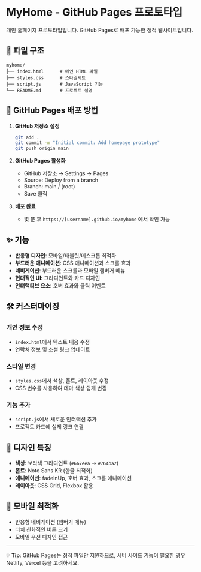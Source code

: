 # MyHome - GitHub Pages 프로토타입

개인 홈페이지 프로토타입입니다. GitHub Pages로 배포 가능한 정적 웹사이트입니다.

## 📁 파일 구조

```
myhome/
├── index.html      # 메인 HTML 파일
├── styles.css      # 스타일시트
├── script.js       # JavaScript 기능
└── README.md       # 프로젝트 설명
```

## 🚀 GitHub Pages 배포 방법

1. **GitHub 저장소 설정**
   ```bash
   git add .
   git commit -m "Initial commit: Add homepage prototype"
   git push origin main
   ```

2. **GitHub Pages 활성화**
   - GitHub 저장소 → Settings → Pages
   - Source: Deploy from a branch
   - Branch: main / (root)
   - Save 클릭

3. **배포 완료**
   - 몇 분 후 `https://[username].github.io/myhome` 에서 확인 가능

## ✨ 기능

- **반응형 디자인**: 모바일/태블릿/데스크톱 최적화
- **부드러운 애니메이션**: CSS 애니메이션과 스크롤 효과
- **네비게이션**: 부드러운 스크롤과 모바일 햄버거 메뉴
- **현대적인 UI**: 그라디언트와 카드 디자인
- **인터랙티브 요소**: 호버 효과와 클릭 이벤트

## 🛠 커스터마이징

### 개인 정보 수정
- `index.html`에서 텍스트 내용 수정
- 연락처 정보 및 소셜 링크 업데이트

### 스타일 변경
- `styles.css`에서 색상, 폰트, 레이아웃 수정
- CSS 변수를 사용하여 테마 색상 쉽게 변경

### 기능 추가
- `script.js`에서 새로운 인터랙션 추가
- 프로젝트 카드에 실제 링크 연결

## 🎨 디자인 특징

- **색상**: 보라색 그라디언트 (`#667eea` → `#764ba2`)
- **폰트**: Noto Sans KR (한글 최적화)
- **애니메이션**: fadeInUp, 호버 효과, 스크롤 애니메이션
- **레이아웃**: CSS Grid, Flexbox 활용

## 📱 모바일 최적화

- 반응형 네비게이션 (햄버거 메뉴)
- 터치 친화적인 버튼 크기
- 모바일 우선 디자인 접근

---

💡 **Tip**: GitHub Pages는 정적 파일만 지원하므로, 서버 사이드 기능이 필요한 경우 Netlify, Vercel 등을 고려하세요.
